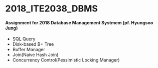 # 2018_ITE2038_DBMS
#### Assignment for 2018 Database Management Systmem (pf. Hyungsoo Jung)

* SQL Query
* Disk-based B+ Tree
* Buffer Manager
* Join(Naive Hash Join)
* Concurrency Control(Pessimistic Locking Manager)
